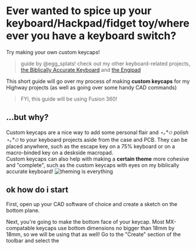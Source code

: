 # Ever wanted to spice up your keyboard/Hackpad/fidget toy/where ever you have a keyboard switch?
Try making your own custom keycaps!

> guide by @egg_splats! check out my other keyboard-related projects, [the Biblically Accurate Keyboard](https://github.com/hunkegg/biblicallyaccuratekeyboard) and [the Engipad](https://github.com/hunkegg/engipad)

This short guide will go over my process of making **custom keycaps** for my Highway projects (as well as going over some handy CAD commands)
> FYI, this guide will be using Fusion 360! 

## ...but why?
Custom keycaps are a nice way to add some personal flair and *⋆｡°✩ polish ⋆｡°✩* to your keyboard projects aside from the case and PCB. They can be placed anywhere, such as the escape key on a 75% keyboard or on a macro-binded key on a deskside macropad. <br/>
Custom keycaps can also help with making a **certain theme** more cohesive and "complete", such as the custom keycaps with eyes on my biblically accurate keyboard!
![theming is everything](https://github.com/user-attachments/assets/8b4e52b9-a6bb-40e6-8831-d9e603d32bfa)

## ok how do i start
First, open up your CAD software of choice and create a sketch on the bottom plane. <br/>

Next, you're going to make the bottom face of your keycap. Most MX-compatable keycaps use bottom dimensions no bigger than 18mm by 18mm, so we will be using that as well! Go to the "Create" section of the toolbar and select the 
